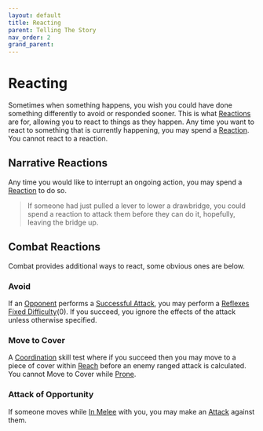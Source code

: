 ```yaml
---
layout: default
title: Reacting
parent: Telling The Story
nav_order: 2
grand_parent: 
---
```


# Reacting
Sometimes when something happens, you wish you could have done something differently to avoid or responded sooner. This is what [Reactions](Game/Additional-Attributes#Reactions) are for, allowing you to react to things as they happen. Any time you want to react to something that is currently happening, you may spend a [Reaction](Game/Additional-Attributes#Reaction). You cannot react to a reaction.

## Narrative Reactions
Any time you would like to interrupt an ongoing action, you may spend a [Reaction](Game/Additional-Attributes#Reaction) to do so. 

> If someone had just pulled a lever to lower a drawbridge, you could spend a reaction to attack them before they can do it, hopefully, leaving the bridge up. 

## Combat Reactions
Combat provides additional ways to react, some obvious ones are below.
### Avoid
If an [Opponent](Terminology#Opponent) performs a [Successful Attack](Terminology#Successful%20Attack), you may perform a [Reflexes](Agility#Reflexes) [Fixed Difficulty](Skills#Fixed%20Difficulty)(0). If you succeed, you ignore the effects of the attack unless otherwise specified.

### Move to Cover
A [Coordination](Agility#Coordination) skill test where if you succeed then you may move to a piece of cover within [Reach](Movement#Reach) before an enemy ranged attack is calculated. You cannot Move to Cover while [Prone](Effects#Prone).

### Attack of Opportunity
If someone moves while [In Melee](Effects#In%20Melee) with you, you may make an [Attack](Terminology#Attack) against them.